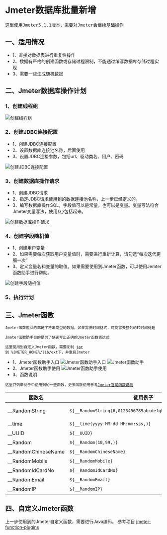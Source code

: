 # Jmeter数据库批量新增
<pre>这里使用Jmeter5.1.1版本，需要对Jmeter会继续基础操作</pre>
## 一、适用情况
- 1、直接对数据表进行重复性操作
- 2、数据有严格的创建函数或存储过程限制，不能通过编写数据库存储过程实现
- 3、需要一些生成随机数据

## 二、Jmeter数据库操作计划
### 1、创建线程组
![创建线程组](https://upload.cc/i1/2019/09/29/MWuo7z.png)

### 2、创建JDBC连接配置
- 1、创建JDBC连接配置
- 2、设置数据库连接池名称，后面使用
- 3、设置JDBC连接参数，包括url、驱动类名、用户、密码

![创建JDBC连接配置](https://upload.cc/i1/2019/09/29/aNxV8k.png)

### 3、创建数据库操作请求
- 1、创建JDBC请求
- 2、指定JDBC请求使用到的数据连接池名称，上一步已经定义的。
- 3、编写数据库操作SQL，字段值可以是常量，也可以是变量。变量写法符合Jmeter变量写法，使用```${}```包括起来。

![创建数据库操作请求](https://upload.cc/i1/2019/09/29/vcP1gm.png)

### 4、创建字段随机值
- 1、创建用户变量
- 2、如果需要每次获取用户变量值时，需要进行重新计算，请勾选“每次迭代更细一次”
- 3、定义变量名和变量的取值。如果需要使用到Jmeter函数，可以使用Jemter函数助手进行帮助。

![创建字段随机值](https://upload.cc/i1/2019/09/29/SHzfmp.png)

### 5、执行计划

## 三、Jmeter函数
<code>Jmeter函数返回的都是字符串类型的数据，如果需要时间格式，可能需要额外的转时间处理</code>

<code>Jmeter函数助手目的是为了快速写出正确的Jmeter函数表达式</code>

<code>这里使用到自定义Jmeter函数，需要复制 [jar](01_测试数据准备\04_jmeter批量新增\jmeter-function-plugins-1.0-SNAPSHOT.jar) 到 %JMETER_HOME%/lib/ext下，并重启Jmeter</code>


- 1、Jmeter函数助手入口
![Jmeter函数助手入口](https://upload.cc/i1/2019/09/29/LIKrxq.png)
![Jmeter函数助手](https://upload.cc/i1/2019/09/29/Xl1oYw.png)
- 2、Jmeter函数助手使用
![Jmeter函数助手使用](https://upload.cc/i1/2019/09/29/ygjXpa.png)
- 3、函数说明

<code>这里只列举例子中使用到的一些函数，更多函数使用参考[Jmeter官网函数说明](https://jmeter.apache.org/usermanual/functions.html)</code>


| 函数名 | 使用例子 | 解释说明 | 
| ---- | ---- | ---- |
| __RandomString | ```${__RandomString(6,0123456789abcdefghijklmnopgrstuvwxyz,)}```| 从“0123456789abcdefghijklmnopgrstuvwxyz”中生成随机的6个字符串，可重复 |
| __time | ```${__time(yyyy-MM-dd HH:mm:sss,)}``` | 按指定时间格式，生成随机时间字符串 |
| __UUID |  ```${__UUID}``` | 生成UUID，包含“-” |
| __Random | ```${__Random(10,99,)}``` | 生成10到99的范围的一个数字，包含10和99 |
| __RandomChineseName | ```${__RandomChineseName}```| 生成随机中国姓名(非内置函数) |
| __RandomMobile | ```${__RandomMobile}```| 生成随机手机号码(非内置函数) |
| __RandomIdCardNo | ```${__RandomIdCardNo}```| 生成随机身份证件号(非内置函数) |
| __RandomEmail | ```${__RandomEmail}```| 生成随机电子邮箱(非内置函数) |
| __RandomIP | ```${__RandomIP}```| 生成随机IPv4地址(非内置函数) |

## 四、自定义Jmeter函数
上一步使用到的Jmeter自定义函数，需要进行Java编码。
参考项目 [jmeter-function-plugins](https://gitee.com/lin_bo/jmeter-function-plugins)